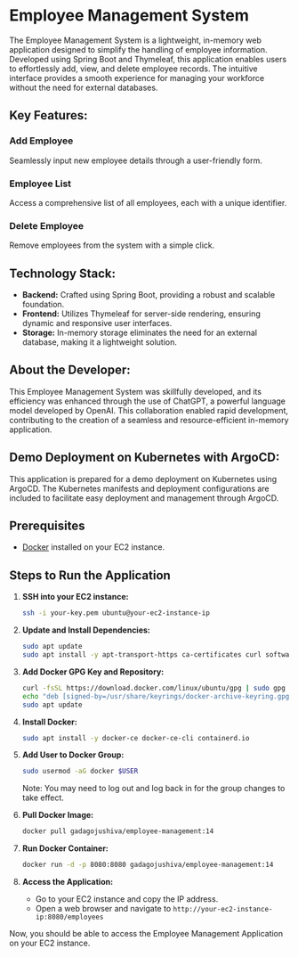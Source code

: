 # Employee Management System

The Employee Management System is a lightweight, in-memory web application designed to simplify the handling of employee information. Developed using Spring Boot and Thymeleaf, this application enables users to effortlessly add, view, and delete employee records. The intuitive interface provides a smooth experience for managing your workforce without the need for external databases.

## Key Features:

### Add Employee
Seamlessly input new employee details through a user-friendly form.

### Employee List
Access a comprehensive list of all employees, each with a unique identifier.

### Delete Employee
Remove employees from the system with a simple click.

## Technology Stack:

- **Backend:** Crafted using Spring Boot, providing a robust and scalable foundation.
- **Frontend:** Utilizes Thymeleaf for server-side rendering, ensuring dynamic and responsive user interfaces.
- **Storage:** In-memory storage eliminates the need for an external database, making it a lightweight solution.

## About the Developer:

This Employee Management System was skillfully developed, and its efficiency was enhanced through the use of ChatGPT, a powerful language model developed by OpenAI. This collaboration enabled rapid development, contributing to the creation of a seamless and resource-efficient in-memory application.

## Demo Deployment on Kubernetes with ArgoCD:

This application is prepared for a demo deployment on Kubernetes using ArgoCD. The Kubernetes manifests and deployment configurations are included to facilitate easy deployment and management through ArgoCD.

## Prerequisites
- [Docker](https://docs.docker.com/get-docker/) installed on your EC2 instance.

## Steps to Run the Application

1. **SSH into your EC2 instance:**
    ```bash
    ssh -i your-key.pem ubuntu@your-ec2-instance-ip
    ```

2. **Update and Install Dependencies:**
    ```bash
    sudo apt update
    sudo apt install -y apt-transport-https ca-certificates curl software-properties-common
    ```

3. **Add Docker GPG Key and Repository:**
    ```bash
    curl -fsSL https://download.docker.com/linux/ubuntu/gpg | sudo gpg --dearmor -o /usr/share/keyrings/docker-archive-keyring.gpg
    echo "deb [signed-by=/usr/share/keyrings/docker-archive-keyring.gpg] https://download.docker.com/linux/ubuntu $(lsb_release -cs) stable" | sudo tee /etc/apt/sources.list.d/docker.list > /dev/null
    sudo apt update
    ```

4. **Install Docker:**
    ```bash
    sudo apt install -y docker-ce docker-ce-cli containerd.io
    ```

5. **Add User to Docker Group:**
    ```bash
    sudo usermod -aG docker $USER
    ```
    Note: You may need to log out and log back in for the group changes to take effect.

6. **Pull Docker Image:**
    ```bash
    docker pull gadagojushiva/employee-management:14
    ```

7. **Run Docker Container:**
    ```bash
    docker run -d -p 8080:8080 gadagojushiva/employee-management:14
    ```

8. **Access the Application:**
    - Go to your EC2 instance and copy the IP address.
    - Open a web browser and navigate to `http://your-ec2-instance-ip:8080/employees`

Now, you should be able to access the Employee Management Application on your EC2 instance.

